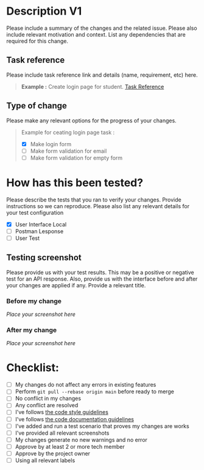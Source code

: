 # Description V1

Please include a summary of the changes and the related issue. Please also include relevant motivation and context. List any dependencies that are required for this change.

## Task reference

Please include task reference link and details (name, requirement, etc) here.

> **Example :** Create login page for student. [Task Reference](https://put_task_reference_link_here)

## Type of change

Please make any relevant options for the progress of your changes.

> Example for ceating login page task :
> - [x] Make login form
> - [ ] Make form validation for email
> - [ ] Make form validation for empty form

# How has this been tested?

Please describe the tests that you ran to verify your changes. Provide instructions so we can reproduce. Please also list any relevant details for your test configuration

- [x] User Interface Local
- [ ] Postman Lesponse
- [ ] User Test

## Testing screenshot

Please provide us with your test results. This may be a positive or negative test for an API response. Also, provide us with the interface before and after your changes are applied if any. Provide a relevant title.

### Before my change

*Place your screenshot here*

### After my change

*Place your screenshot here*

# Checklist:

- [ ] My changes do not affect any errors in existing features
- [ ] Perform `git pull --rebase origin main` before ready to merge
- [ ] No conflict in my changes
- [ ] Any conflict are resolved
- [ ] I've follows [the code style guidelines](https://)
- [ ] I've follows [the code documentation guidelines](https://)
- [ ] I've added and run a test scenario that proves my changes are works
- [ ] I've provided  all relevant screenshots
- [ ] My changes generate no new warnings and no error
- [ ] Approve by at least  2 or more tech member
- [ ]  Approve by the project owner
- [ ] Using all relevant labels
